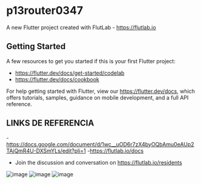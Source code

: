 # p13router0347

A new Flutter project created with FlutLab - https://flutlab.io

## Getting Started

A few resources to get you started if this is your first Flutter project:

- https://flutter.dev/docs/get-started/codelab
- https://flutter.dev/docs/cookbook

For help getting started with Flutter, view our
https://flutter.dev/docs, which offers tutorials,
samples, guidance on mobile development, and a full API reference.

## LINKS DE REFERENCIA
-https://docs.google.com/document/d/1wc__uOD6r7zX4byOQbAmu0eAUp2TAjQmR4U-DXSmYLs/edit?pli=1
-https://flutlab.io/docs
- Join the discussion and conversation on https://flutlab.io/residents

  
![image](https://github.com/CorreaMontesDiego/RutaPag-Correa0347/assets/143771010/d1041a9e-b8df-46d3-aa0a-406f027246b1)
![image](https://github.com/CorreaMontesDiego/RutaPag-Correa0347/assets/143771010/75d578cf-4c5b-44a5-ad17-0996516bd618)
![image](https://github.com/CorreaMontesDiego/RutaPag-Correa0347/assets/143771010/e42f6cdd-c009-408b-a48d-74071eef9428)


